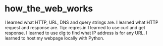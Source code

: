 # how_the_web_works
I learned what HTTP, URL, DNS and query strings are.
I learned what HTTP request and response are. Tip: reqres.in
I learned to use curl and get response.
I learned to use dig to find what IP address is for any URL.
I learned to host my webpage locally with Python.
